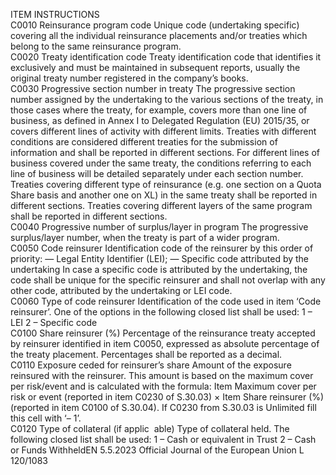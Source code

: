  
ITEM  INSTRUCTIONS  
C0010  Reinsurance program code  Unique code (undertaking specific) covering all the individual reinsurance 
placements and/or treaties which belong to the same reinsurance program.  
C0020  Treaty identification code  Treaty identification code that identifies it exclusively and must be maintained in 
subsequent reports, usually the original treaty number registered in the company’s 
books.  
C0030  Progressive section number in 
treaty  The progressive section number assigned by the undertaking to the various 
sections of the treaty, in those cases where the treaty, for example, covers 
more than one line of business, as defined in Annex I to Delegated Regulation 
(EU) 2015/35, or covers different lines of activity with different limits. Treaties 
with different conditions are considered different treaties for the submission of 
information and shall be reported in different sections. For different lines of 
business covered under the same treaty, the conditions referring to each line of 
business will be detailed separately under each section number. Treaties covering 
different type of reinsurance (e.g. one section on a Quota Share basis and another 
one on XL) in the same treaty shall be reported in different sections. Treaties 
covering different layers of the same program shall be reported in different 
sections.  
C0040  Progressive number of 
surplus/layer in program  The progressive surplus/layer number, when the treaty is part of a wider program.  
C0050  Code reinsurer  Identification code of the reinsurer by this order of priority: 
— Legal Entity Identifier (LEI); 
— Specific code attributed by the undertaking 
In case a specific code is attributed by the undertaking, the code shall be unique 
for the specific reinsurer and shall not overlap with any other code, attributed by 
the undertaking or LEI code.  
C0060  Type of code reinsurer  Identification of the code used in item ‘Code reinsurer’. One of the options in the 
following closed list shall be used: 
1 – LEI 
2 – Specific code  
C0100  Share reinsurer (%)  Percentage of the reinsurance treaty accepted by reinsurer identified in item 
C0050, expressed as absolute percentage of the treaty placement. 
Percentages shall be reported as a decimal.  
C0110  Exposure ceded for reinsurer’s 
share  Amount of the exposure reinsured with the reinsurer. This amount is based on 
the maximum cover per risk/event and is calculated with the formula: Item 
Maximum cover per risk or event (reported in item C0230 of S.30.03) × Item 
Share reinsurer (%) (reported in item C0100 of S.30.04). 
If C0230 from S.30.03 is Unlimited fill this cell with ‘– 1’.  
C0120  Type of collateral (if applic ­
able)  Type of collateral held. The following closed list shall be used: 
1 – Cash or equivalent in Trust 
2 – Cash or Funds WithheldEN  5.5.2023 Official Journal of the European Union L 120/1083